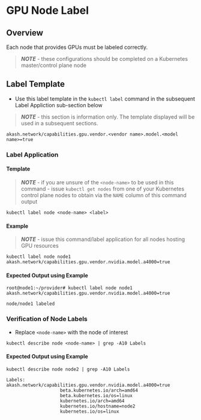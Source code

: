 # GPU Node Label

## Overview

Each node that provides GPUs must be labeled correctly.

> _**NOTE**_ - these configurations should be completed on a Kubernetes master/control plane node

## Label Template

* Use this label template in the `kubectl label` command in the subsequent Label Appliction sub-section below

> _**NOTE**_ - this section is information only.  The template displayed will be used in a subsequent sections.

```
akash.network/capabilities.gpu.vendor.<vendor name>.model.<model name>=true
```

### Label Application

#### Template

> _**NOTE**_ - if you are unsure of the `<node-name>` to be used in this command - issue `kubectl get nodes` from one of your Kubernetes control plane nodes to obtain via the `NAME` column of this command output

```
kubectl label node <node-name> <label>
```

#### Example

> _**NOTE**_ - issue this command/label application for all nodes hosting GPU resources

```
kubectl label node node1 akash.network/capabilities.gpu.vendor.nvidia.model.a4000=true
```

#### Expected Output using Example

```
root@node1:~/provider# kubectl label node node1 akash.network/capabilities.gpu.vendor.nvidia.model.a4000=true

node/node1 labeled
```

### Verification of Node Labels

* Replace `<node-name>` with the node of interest

```
kubectl describe node <node-name> | grep -A10 Labels
```

#### Expected Output using Example

```
kubectl describe node node2 | grep -A10 Labels

Labels:             akash.network/capabilities.gpu.vendor.nvidia.model.a4000=true
                    beta.kubernetes.io/arch=amd64
                    beta.kubernetes.io/os=linux
                    kubernetes.io/arch=amd64
                    kubernetes.io/hostname=node2
                    kubernetes.io/os=linux
```
